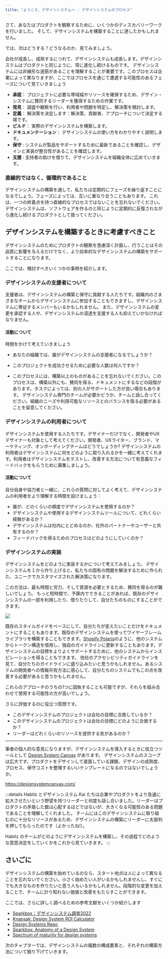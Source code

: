 ```yaml
---
title: "ようこそ、デザインシステムへ - デザインシステムのプロセス"
---
```

さて、あなたはプロダクトを観察するために、いくつかのディスカバリーワークを行いました。
そして、デザインシステムを構築することに達したかもしれません。

では、次はどうする？どうなるのか、見てみましょう。

会社が成長し、成熟するにつれて、デザインシステムも成長します。デザインシステムはプロダクトと同じように、常に進化し続けるものです。
デザインシステムには非線形な道筋があることを理解することが重要です。このプロセスは企業によって異なりますが、ここではプロセスを通じて遭遇する可能性のあるフェーズについて見ていきましょう

- **承認**： プロジェクトに必要な帯域幅やリソースを確保するため、デザイン・システムに賛同するリーダーを獲得するための作業です。
- **発見**： 調査や観察を行い、利用者や問題を特定し、解決策を検討します。
- **定義**： 解決策を決定します：解決策、貢献者、アプローチについて決定する場です。
- **ビルド**： 実際のデザインシステムを構築します。
- **ドキュメンテーション**： デザインシステムの使い方をわかりやすく説明します。
- **保守** : システムが製品をサポートするために最新であることを確認し、デザインと実装が整合性があることを確認します。
- **支援** : 支持者の助けを借りて、デザインシステムを組織全体に広めていきます。

### 直線的ではなく、循環的であること
デザインシステムの構築を通して、私たちは定期的にフェーズを繰り返すことになるでしょう。フェーズによっては、互いに重なり合うこともあります。
これは、一つの終着点を持つ直線的なプロセスではないことを忘れないでください。デザインシステムは、ソフトウェアを作るのと同じように定期的に反復されながら進化し続けるプロダクトとして扱ってください。

## デザインシステムを構築するときに考慮すべきこと  
デザインシステムのためにプロダクトの観察を思慮深く計画し、行うことはその品質に影響を与えるだけでなく、より効率的なデザインシステムの構築をサポートすることになります。

ここでは、検討すべきいくつかの事柄を紹介します。

### デザインシステムの支援者について 
支援者は、デザインシステムの構築と保守に貢献する人たちです。組織内のさまざまなチームからデザインシステムに参加することもできますし、デザインシステムに専従するメンバーもいるかもしれません。
また、デザインシステムの変更を承認する人や、デザインシステムの浸透を支援する人も抑えていかなければなりません。

#### 活動について
時間をかけて考えていきましょう
- あなたの組織では、誰がデザインシステムの支援者になるでしょうか？
- このプロジェクトを成功させるために必要な人数は何人ですか？

- このプロセスには、構築以上のものがあることを忘れないでください。このプロセスは、構築以外にも、賛同を得る、ドキュメントにするなどの段階があります。タスクによっては、別の人がサポートした方が良い場合もあります。
デザインシステム専門のチームが必要かどうか、チームと話し合ってください。組織のニーズや利用可能なリソースとのバランスを取る必要があることを留意してください。

### デザインシステムの利用者について
デザインシステムを使用する人たちです。デザイナーだけでなく、開発者やUXデザイナーも対象として考えてください。開発者、UXライター、ブランド、マーケティング、オンボーディングチームはどうでしょうか?
デザインシステムの利用者はデザインシステムに何をどのように取り入れるかを一緒に考えてくれます。利用者はデザインシステムをテストし、改善する方法について有意義なフィードバックをもらうために募集しましょう。

#### 活動について
自分自身や協力者と一緒に、これらの質問に対してよく考えて、デザインシステムの利用者をより理解する時間を設けましょう：

- 誰が、どのくらいの頻度でデザインシステムを使用するのか？
- デザインシステムや使用するデザインシステムツールについて、どれくらい経験があるか？
- デザインシステムは社内にとどめるのか、社外のパートナーやユーザーと共有するのか？
- フィードバックを得るためのプロセスはどのようにしていくのか？

### デザインシステムの実装
デザインシステムをどのように実装するかについて考えてみましょう。
デザインシステムを１から作り上げると、私たちの固有の問題を解決するために作られた、ユニークでカスタマイズされた解決策になります。

この方法は、最も時間と労力、そして資源を必要とするため、賛同を得るのが難しいでしょう。
もっと短時間で、予算内でできることがあれば、既存のデザインシステムの一部を利用したり、借りたりして、自分たちのものにすることができます。

![](https://storage.googleapis.com/zenn-user-upload/1cdfe23d908f-20230617.png)

既存のスタイルガイドをベースにして、自分たちが変えたいことだけをドキュメントにすることもあります。既存のデザインシステムを使ってワイヤーフレームライブラリを構築することもできます。[Shopify Polaris](https://polaris.shopify.com/)のように、他のシステムからトークン構造を借用し、独自のガイドラインに更新することもあります。デザインシステムの目標をよりよくサポートするために、他のシステムからインスピレーションを得ることもできます。
他社のアクセシビリティガイドラインを見て、自分たちのガイドラインに盛り込みたいと思うかもしれません。あるシステムの開発者への情報共有方法に感心して、自分たちのシステムでもこの点を改善する必要があると思うかもしれません。

これらのアプローチのうちの1つに固執することも可能ですが、それらを組み合わせて使用する可能性の方が高いでしょう。

さらに評価するのに役立つ質問です。
- このデザインシステムのプロジェクトは会社の目標に合致しているか？
- このデザインシステムのプロジェクトは会社の目標にどのように合致するか？
- リーダーはどれくらいのリソースを提供する気があるのか？

---
筆者の個人的な意見になりますが、デザインシステムを導入するときに役立つツールとして [Design System Canvas](https://designsystemcanvas.com/) があります。
デザインシステムのスコープは広大です。プロダクトをデザインして直面している課題、デザインの成熟度、プロセス、保守コストを整理するいいテンプレートになるのではないでしょうか。

https://designsystemcanvas.com/

:::details Habitz とデザインシステム
Kai たちは企業やプロダクトをより急速に拡大させたいという野望を持つリーダーと何度も話し合いました。リーダーはプロダクトの矛盾した数は心配するほどではないが、大きくなる可能性のある問題であることを理解してくれました。
チームにはこのデザインシステムに取り組むのに十分なリソースがあるため、デザインシステムの構築にリーダーに太鼓判を押してもらったのです（よかったね!）。

Habitz のチームがどのようにデザインシステムを構築し、その過程でどのような意思決定をしていくかをこれから見ていきます。
:::

## さいごに
デザインシステムの構築を始めているのなら、スタート地点は人によって異なることを忘れないでください。小さく始めたい人がいるかもしれませんし、すぐにでも大きなものを作りたいと思う人もいるかもしれません。段階的な変更を加えることで、チームに計り知れない価値と改善をもたらすことができます。

ここでは、さらに詳しく調べるための参考文献をいくつか紹介します
- [Sparkbox：デザインシステム調査2022](https://designsystemsurvey.sparkbox.com/2022/)
- [Knapsak: Design System ROI Calculator](https://www.knapsack.cloud/calculator)
- [Design Systems Repo](https://designsystemsrepo.com/design-systems/)
- [Sparkbox: Anatomy of a Design System](https://sparkbox.com/foundry/design_system_makeup_design_system_layers_parts_of_a_design_system)
- [Spectrum of maturity for design systems](https://www.designsystems.com/the-spectrum-of-maturity-for-design-systems/)

次のチャプターでは、デザインシステムの複数の構成要素と、それぞれの構築方法について掘り下げていきます。